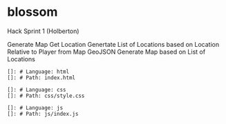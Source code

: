 # blossom
Hack Sprint 1 (Holberton)

Generate Map
Get Location
Genertate List of Locations based on Location Relative to Player from Map GeoJSON
Generate Map based on List of Locations

    
    []: # Language: html
    []: # Path: index.html

    []: # Language: css
    []: # Path: css/style.css

    []: # Language: js
    []: # Path: js/index.js
